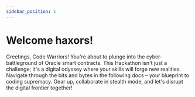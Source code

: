 ```yaml
---
sidebar_position: 1
---
```


# Welcome haxors!

Greetings, Code Warriors! You're about to plunge into the cyber-battleground of Oracle smart contracts. This Hackathon isn't just a challenge; it's a digital odyssey where your skills will forge new realities. Navigate through the bits and bytes in the following docs – your blueprint to coding supremacy. Gear up, collaborate in stealth mode, and let's disrupt the digital frontier together!